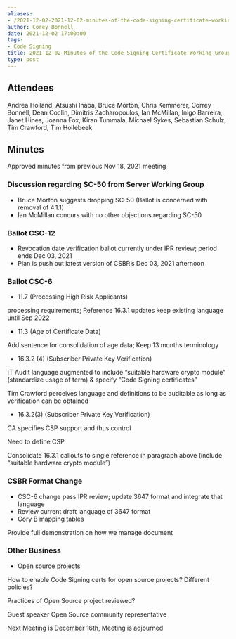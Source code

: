 ```yaml
---
aliases:
- /2021-12-02-2021-12-02-minutes-of-the-code-signing-certificate-working-group/
author: Corey Bonnell
date: 2021-12-02 17:00:00
tags:
- Code Signing
title: 2021-12-02 Minutes of the Code Signing Certificate Working Group
type: post
---
```


## Attendees 

Andrea Holland, Atsushi Inaba, Bruce Morton, Chris Kemmerer, Correy Bonnell, Dean Coclin, Dimitris Zacharopoulos, Ian McMillan, Inigo Barreira, Janet Hines, Joanna Fox, Kiran Tummala, Michael Sykes, Sebastian Schulz, Tim Crawford, Tim Hollebeek

## Minutes 

Approved minutes from previous Nov 18, 2021 meeting

### Discussion regarding SC-50 from Server Working Group 

- Bruce Morton suggests dropping SC-50 (Ballot is concerned with removal of 4.1.1)
- Ian McMillan concurs with no other objections regarding SC-50

### Ballot CSC-12 

- Revocation date verification ballot currently under IPR review; period ends Dec 03, 2021
- Plan is push out latest version of CSBR’s Dec 03, 2021 afternoon

### Ballot CSC-6 

- 11.7 (Processing High Risk Applicants)

processing requirements; Reference 16.3.1 updates keep existing language until Sep 2022

- 11.3 (Age of Certificate Data)

Add sentence for consolidation of age data; Keep 13 months terminology

- 16.3.2 (4) (Subscriber Private Key Verification)

IT Audit language augmented to include “suitable hardware crypto module” (standardize usage of term) & specify “Code Signing certificates”

Tim Crawford perceives language and definitions to be auditable as long as verification can be obtained

- 16.3.2(3) (Subscriber Private Key Verification)

CA specifies CSP support and thus control

Need to define CSP

Consolidate 16.3.1 callouts to single reference in paragraph above (include “suitable hardware crypto module”)

### CSBR Format Change 

- CSC-6 change pass IPR review; update 3647 format and integrate that language
- Review current draft language of 3647 format
- Cory B mapping tables

Provide full demonstration on how we manage document

### Other Business 

- Open source projects

How to enable Code Signing certs for open source projects? Different policies?

Practices of Open Source project reviewed?

Guest speaker Open Source community representative

Next Meeting is December 16th, Meeting is adjourned